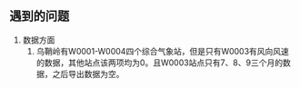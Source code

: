 ## 遇到的问题
1. 数据方面
   1. 乌鞘岭有W0001-W0004四个综合气象站，但是只有W0003有风向风速的数据，其他站点该两项均为0。且W0003站点只有7、8、9三个月的数据，之后导出数据为空。